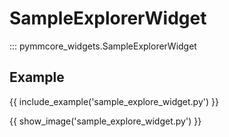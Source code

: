 # SampleExplorerWidget

::: pymmcore_widgets.SampleExplorerWidget

## Example

{{ include_example('sample_explore_widget.py') }}

{{ show_image('sample_explore_widget.py') }}
